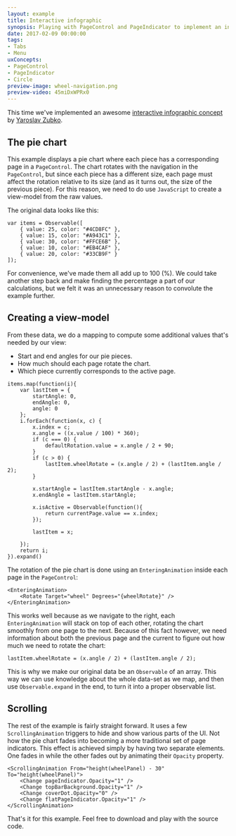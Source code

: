 ```yaml
---
layout: example
title: Interactive infographic
synopsis: Playing with PageControl and PageIndicator to implement an interactive infographic.
date: 2017-02-09 00:00:00
tags:
- Tabs
- Menu
uxConcepts:
- PageControl
- PageIndicator
- Circle
preview-image: wheel-navigation.png
preview-video: 45miDxWPRx0
---
```

This time we've implemented an awesome [interactive infographic concept](https://dribbble.com/shots/3266096--16-Dashboard-Navigation) by [Yaroslav Zubko](https://twitter.com/ZubkoYaroslav).

## The pie chart

This example displays a pie chart where each piece has a corresponding page in a `PageControl`. The chart rotates with the navigation in the `PageControl`, but since each piece has a different size, each page must affect the rotation relative to its size (and as it turns out, the size of the previous piece). For this reason, we need to do use `JavaScript` to create a view-model from the raw values.

The original data looks like this:

```
var items = Observable([
	{ value: 25, color: "#4CD8FC" },
	{ value: 15, color: "#A943C1" },
	{ value: 30, color: "#FFCE6B" },
	{ value: 10, color: "#EB4CAF" },
	{ value: 20, color: "#33CB9F" }
]);
```

For convenience, we've made them all add up to 100 (%). We could take another step back and make finding the percentage a part of our calculations, but we felt it was an unnecessary reason to convolute the example further.

## Creating a view-model

From these data, we do a mapping to compute some additional values that's needed by our view:

- Start and end angles for our pie pieces.
- How much should each page rotate the chart.
- Which piece currently corresponds to the active page.

```
items.map(function(i){
	var lastItem = {
		startAngle: 0,
		endAngle: 0,
		angle: 0
	};
	i.forEach(function(x, c) {
		x.index = c;
		x.angle = ((x.value / 100) * 360);
		if (c === 0) {
			defaultRotation.value = x.angle / 2 + 90;
		}
		if (c > 0) {
			lastItem.wheelRotate = (x.angle / 2) + (lastItem.angle / 2);
		}

		x.startAngle = lastItem.startAngle - x.angle;
		x.endAngle = lastItem.startAngle;

		x.isActive = Observable(function(){
			return currentPage.value == x.index;
		});

		lastItem = x;

	});
	return i;
}).expand()
```

The rotation of the pie chart is done using an `EnteringAnimation` inside each page in the `PageControl`:

```
<EnteringAnimation>
	<Rotate Target="wheel" Degrees="{wheelRotate}" />
</EnteringAnimation>
```

This works well because as we navigate to the right, each `EnteringAnimation` will stack on top of each other, rotating the chart smoothly from one page to the next. Because of this fact however, we need information about both the previous page and the current to figure out how much we need to rotate the chart:

```
lastItem.wheelRotate = (x.angle / 2) + (lastItem.angle / 2);
```

This is why we make our original data be an `Observable` of an array. This way we can use knowledge about the whole data-set as we map, and then use `Observable.expand` in the end, to turn it into a proper observable list.

## Scrolling

The rest of the example is fairly straight forward. It uses a few `ScrollingAnimation` triggers to hide and show various parts of the UI. Not how the pie chart fades into becoming a more traditional set of page indicators. This effect is achieved simply by having two separate elements. One fades in while the other fades out by animating their `Opacity` property.

```
<ScrollingAnimation From="height(wheelPanel) - 30" To="height(wheelPanel)">
	<Change pageIndicator.Opacity="1" />
	<Change topBarBackground.Opacity="1" />
	<Change coverDot.Opacity="0" />
	<Change flatPageIndicator.Opacity="1" />
</ScrollingAnimation>
```

That's it for this example. Feel free to download and play with the source code.
